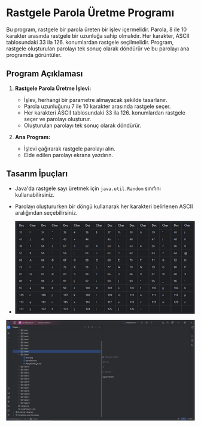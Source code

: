 # Rastgele Parola Üretme Programı

Bu program, rastgele bir parola üreten bir işlev içermelidir. Parola, 8 ile 10 karakter arasında rastgele bir uzunluğa sahip olmalıdır. Her karakter, ASCII tablosundaki 33 ila 126. konumlardan rastgele seçilmelidir. Program, rastgele oluşturulan parolayı tek sonuç olarak döndürür ve bu parolayı ana programda görüntüler.

## Program Açıklaması

1. **Rastgele Parola Üretme İşlevi:**
    - İşlev, herhangi bir parametre almayacak şekilde tasarlanır.
    - Parola uzunluğunu 7 ile 10 karakter arasında rastgele seçer.
    - Her karakteri ASCII tablosundaki 33 ila 126. konumlardan rastgele seçer ve parolayı oluşturur.
    - Oluşturulan parolayı tek sonuç olarak döndürür.

2. **Ana Program:**
    - İşlevi çağırarak rastgele parolayı alın.
    - Elde edilen parolayı ekrana yazdırın.

## Tasarım İpuçları

- Java'da rastgele sayı üretmek için `java.util.Random` sınıfını kullanabilirsiniz.
- Parolayı oluştururken bir döngü kullanarak her karakteri belirlenen ASCII aralığından seçebilirsiniz.

- ![ascii.jpg](ascii.jpg)

![ParolaUretici.gif](ParolaUretici.gif)